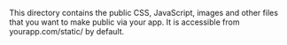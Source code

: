 This directory contains the public CSS, JavaScript, images and other files that you want to make public via your app. It is accessible from yourapp.com/static/ by default.